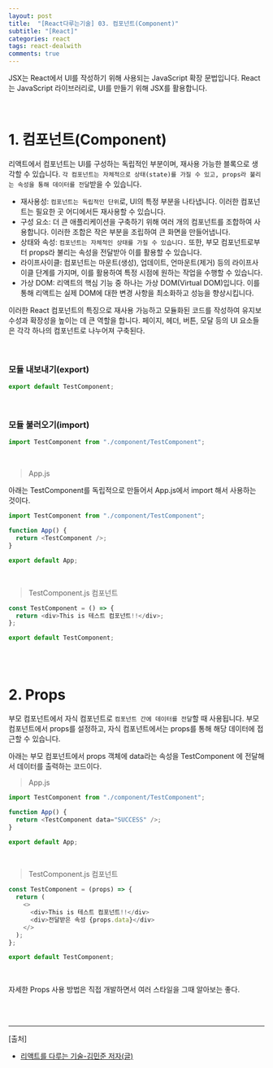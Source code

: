 ```yaml
---
layout: post
title:  "[React다루는기술] 03. 컴포넌트(Component)"
subtitle: "[React]"
categories: react
tags: react-dealwith
comments: true
---
```


JSX는 React에서 UI를 작성하기 위해 사용되는 JavaScript 확장 문법입니다. React는 JavaScript 라이브러리로, UI를 만들기 위해 JSX를 활용합니다.

<br>

# 1. 컴포넌트(Component)

리액트에서 컴포넌트는 UI를 구성하는 독립적인 부분이며, 재사용 가능한 블록으로 생각할 수 있습니다. `각 컴포넌트는 자체적으로 상태(state)를 가질 수 있고, props라 불리는 속성을 통해 데이터를 전달`받을 수 있습니다.

- 재사용성: `컴포넌트는 독립적인 단위`로, UI의 특정 부분을 나타냅니다. 이러한 컴포넌트는 필요한 곳 어디에서든 재사용할 수 있습니다.
- 구성 요소: 더 큰 애플리케이션을 구축하기 위해 여러 개의 컴포넌트를 조합하여 사용합니다. 이러한 조합은 작은 부분을 조립하여 큰 화면을 만들어냅니다.
- 상태와 속성: `컴포넌트는 자체적인 상태를 가질 수 있습니다.` 또한, 부모 컴포넌트로부터 props라 불리는 속성을 전달받아 이를 활용할 수 있습니다.
- 라이프사이클: 컴포넌트는 마운트(생성), 업데이트, 언마운트(제거) 등의 라이프사이클 단계를 가지며, 이를 활용하여 특정 시점에 원하는 작업을 수행할 수 있습니다.
- 가상 DOM: 리액트의 핵심 기능 중 하나는 가상 DOM(Virtual DOM)입니다. 이를 통해 리액트는 실제 DOM에 대한 변경 사항을 최소화하고 성능을 향상시킵니다.

이러한 React 컴포넌트의 특징으로 재사용 가능하고 모듈화된 코드를 작성하여 유지보수성과 확장성을 높이는 데 큰 역할을 합니다. 페이지, 헤더, 버튼, 모달 등의 UI 요소들은 각각 하나의 컴포넌트로 나누어져 구축된다.

<br>

### 모듈 내보내기(export)

```js
export default TestComponent;
```

<br>

### 모듈 불러오기(import) 

```js
import TestComponent from "./component/TestComponent";
```

<br>


> App.js

아래는 TestComponent를 독립적으로 만들어서 App.js에서 import 해서 사용하는 것이다.

```js
import TestComponent from "./component/TestComponent";

function App() {
  return <TestComponent />;
}

export default App;
```

<br>

> TestComponent.js 컴포넌트

```js
const TestComponent = () => {
  return <div>This is 테스트 컴포넌트!!</div>;
};

export default TestComponent;
```

<br><br>


# 2. Props

부모 컴포넌트에서 자식 컴포넌트로 `컴포넌트 간에 데이터를 전달`할 때 사용됩니다. 부모 컴포넌트에서 props를 설정하고, 자식 컴포넌트에서는 props를 통해 해당 데이터에 접근할 수 있습니다.

아래는 부모 컴포넌트에서 props 객체에 data라는 속성을 TestComponent 에 전달해서 데이터를 출력하는 코드이다. 

> App.js

```js
import TestComponent from "./component/TestComponent";

function App() {
  return <TestComponent data="SUCCESS" />;
}

export default App;
```

<br>

> TestComponent.js 컴포넌트

```js
const TestComponent = (props) => {
  return (
    <>
      <div>This is 테스트 컴포넌트!!</div>
      <div>전달받은 속성 {props.data}</div>
    </>
  );
};

export default TestComponent;
```

<br>

자세한 Props 사용 방법은 직접 개발하면서 여러 스타일을 그때 알아보는 좋다.

<br><br>

---
[출처]
- [리액트를 다루는 기술-김민준 저자(글)](https://product.kyobobook.co.kr/detail/S000001792882)